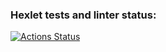 ### Hexlet tests and linter status:
[![Actions Status](https://github.com/Anifost/frontend-project-44/actions/workflows/hexlet-check.yml/badge.svg)](https://github.com/Anifost/frontend-project-44/actions)